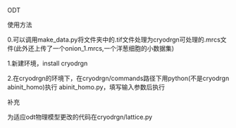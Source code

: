ODT

使用方法

  0.可以调用make_data.py将文件夹中的.tif文件处理为cryodrgn可处理的.mrcs文件(此外还上传了一个onion_1.mrcs,一个洋葱细胞的小数据集)

  1.新建环境，install cryodrgn

  2.在cryodrgn的环境下，在cryodrgn/commands路径下用python(不是cryodrgn abinit_homo)执行 abinit_homo.py，填写输入参数后执行

补充
  
  为适应odt物理模型更改的代码在cryodrgn/lattice.py
